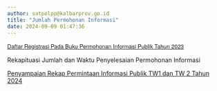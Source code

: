 ```yaml
---
author: satpolpp@kalbarprov.go.id
title: "Jumlah Permohonan Informasi"
date: 2024-09-09 01:47:36
---
```

<p><span style="color: #403e3e; font-family: 'Source Sans Pro', 'Helvetica Neue', Helvetica, Arial, sans-serif; font-size: 13px; background-color: #ffffff;"><a href="/file/qWbfcX3gEHMcz44UxH7R.pdf">Daftar Registrasi Pada Buku Permohonan Informasi Publik Tahun 2023</a></span></p>

<p><span style="box-sizing: border-box; --tw-border-opacity: 1; --tw-shadow: 0 0 #0000; --tw-ring-offset-width: 0px; --tw-ring-offset-color: #fff; --tw-ring-color: rgba(59, 130, 246, 0.5); --tw-ring-offset-shadow: 0 0 #0000; --tw-ring-shadow: 0 0 #0000; vertical-align: inherit; border: 0px solid rgba(229,231,235,var(--tw-border-opacity));">Rekapituasi Jumlah dan Waktu Penyelesaian Permohonan Informasi</span><span style="color: #403e3e; font-family: 'Source Sans Pro', 'Helvetica Neue', Helvetica, Arial, sans-serif; font-size: 13px; background-color: #ffffff;"></span></p>

<p><a href="/file/4dR8H5bcZCf0ScwuWJbv.pdf">Penyampaian Rekap Permintaan Informasi Publik TW1 dan TW 2 Tahun 2024</a></p>
